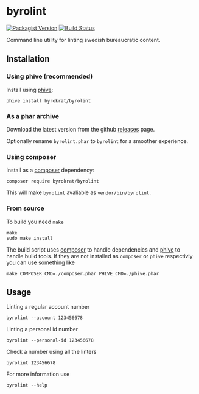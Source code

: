 # byrolint

[![Packagist Version](https://img.shields.io/packagist/v/byrokrat/byrolint.svg?style=flat-square)](https://packagist.org/packages/byrokrat/byrolint)
[![Build Status](https://img.shields.io/travis/byrokrat/byrolint/master.svg?style=flat-square)](https://travis-ci.com/github/byrokrat/byrolint)

Command line utility for linting swedish bureaucratic content.

## Installation

### Using phive (recommended)

Install using [phive][1]:

```shell
phive install byrokrat/byrolint
```

### As a phar archive

Download the latest version from the github [releases][2] page.

Optionally rename `byrolint.phar` to `byrolint` for a smoother experience.

### Using composer

Install as a [composer][3] dependency:

```shell
composer require byrokrat/byrolint
```

This will make `byrolint` avaliable as `vendor/bin/byrolint`.

### From source

To build you need `make`

```shell
make
sudo make install
```

The build script uses [composer][3] to handle dependencies and [phive][1] to
handle build tools. If they are not installed as `composer` or `phive`
respectivly you can use something like

```shell
make COMPOSER_CMD=./composer.phar PHIVE_CMD=./phive.phar
```

## Usage

Linting a regular account number

```shell
byrolint --account 123456678
```

Linting a personal id number

```shell
byrolint --personal-id 123456678
```

Check a number using all the linters

```shell
byrolint 123456678
```

For more information use

```shell
byrolint --help
```

[1]: <https://phar.io/>
[2]: <https://github.com/byrokrat/byrolint/releases>
[3]: <https://getcomposer.org/>
